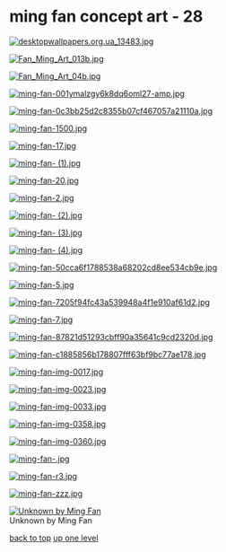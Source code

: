 # ming fan concept art - 28
[![desktopwallpapers.org.ua_13483.jpg](https://raw.githubusercontent.com/buckmanc/wallpapers/main/desktop/ming%20fan%20concept%20art/desktopwallpapers.org.ua_13483.jpg "desktopwallpapers.org.ua_13483.jpg")](https://raw.githubusercontent.com/buckmanc/wallpapers/main/desktop/ming%20fan%20concept%20art/desktopwallpapers.org.ua_13483.jpg)

[![Fan_Ming_Art_013b.jpg](https://raw.githubusercontent.com/buckmanc/wallpapers/main/desktop/ming%20fan%20concept%20art/Fan_Ming_Art_013b.jpg "Fan_Ming_Art_013b.jpg")](https://raw.githubusercontent.com/buckmanc/wallpapers/main/desktop/ming%20fan%20concept%20art/Fan_Ming_Art_013b.jpg)

[![Fan_Ming_Art_04b.jpg](https://raw.githubusercontent.com/buckmanc/wallpapers/main/desktop/ming%20fan%20concept%20art/Fan_Ming_Art_04b.jpg "Fan_Ming_Art_04b.jpg")](https://raw.githubusercontent.com/buckmanc/wallpapers/main/desktop/ming%20fan%20concept%20art/Fan_Ming_Art_04b.jpg)

[![ming-fan-001ymalzgy6k8dq6oml27-amp.jpg](https://raw.githubusercontent.com/buckmanc/wallpapers/main/desktop/ming%20fan%20concept%20art/ming-fan-001ymalzgy6k8dq6oml27-amp.jpg "ming-fan-001ymalzgy6k8dq6oml27-amp.jpg")](https://raw.githubusercontent.com/buckmanc/wallpapers/main/desktop/ming%20fan%20concept%20art/ming-fan-001ymalzgy6k8dq6oml27-amp.jpg)

[![ming-fan-0c3bb25d2c8355b07cf467057a21110a.jpg](https://raw.githubusercontent.com/buckmanc/wallpapers/main/desktop/ming%20fan%20concept%20art/ming-fan-0c3bb25d2c8355b07cf467057a21110a.jpg "ming-fan-0c3bb25d2c8355b07cf467057a21110a.jpg")](https://raw.githubusercontent.com/buckmanc/wallpapers/main/desktop/ming%20fan%20concept%20art/ming-fan-0c3bb25d2c8355b07cf467057a21110a.jpg)

[![ming-fan-1500.jpg](https://raw.githubusercontent.com/buckmanc/wallpapers/main/desktop/ming%20fan%20concept%20art/ming-fan-1500.jpg "ming-fan-1500.jpg")](https://raw.githubusercontent.com/buckmanc/wallpapers/main/desktop/ming%20fan%20concept%20art/ming-fan-1500.jpg)

[![ming-fan-17.jpg](https://raw.githubusercontent.com/buckmanc/wallpapers/main/desktop/ming%20fan%20concept%20art/ming-fan-17.jpg "ming-fan-17.jpg")](https://raw.githubusercontent.com/buckmanc/wallpapers/main/desktop/ming%20fan%20concept%20art/ming-fan-17.jpg)

[![ming-fan- (1).jpg](https://raw.githubusercontent.com/buckmanc/wallpapers/main/desktop/ming%20fan%20concept%20art/ming-fan-%20(1).jpg "ming-fan- (1).jpg")](https://raw.githubusercontent.com/buckmanc/wallpapers/main/desktop/ming%20fan%20concept%20art/ming-fan-%20(1).jpg)

[![ming-fan-20.jpg](https://raw.githubusercontent.com/buckmanc/wallpapers/main/desktop/ming%20fan%20concept%20art/ming-fan-20.jpg "ming-fan-20.jpg")](https://raw.githubusercontent.com/buckmanc/wallpapers/main/desktop/ming%20fan%20concept%20art/ming-fan-20.jpg)

[![ming-fan-2.jpg](https://raw.githubusercontent.com/buckmanc/wallpapers/main/desktop/ming%20fan%20concept%20art/ming-fan-2.jpg "ming-fan-2.jpg")](https://raw.githubusercontent.com/buckmanc/wallpapers/main/desktop/ming%20fan%20concept%20art/ming-fan-2.jpg)

[![ming-fan- (2).jpg](https://raw.githubusercontent.com/buckmanc/wallpapers/main/desktop/ming%20fan%20concept%20art/ming-fan-%20(2).jpg "ming-fan- (2).jpg")](https://raw.githubusercontent.com/buckmanc/wallpapers/main/desktop/ming%20fan%20concept%20art/ming-fan-%20(2).jpg)

[![ming-fan- (3).jpg](https://raw.githubusercontent.com/buckmanc/wallpapers/main/desktop/ming%20fan%20concept%20art/ming-fan-%20(3).jpg "ming-fan- (3).jpg")](https://raw.githubusercontent.com/buckmanc/wallpapers/main/desktop/ming%20fan%20concept%20art/ming-fan-%20(3).jpg)

[![ming-fan- (4).jpg](https://raw.githubusercontent.com/buckmanc/wallpapers/main/desktop/ming%20fan%20concept%20art/ming-fan-%20(4).jpg "ming-fan- (4).jpg")](https://raw.githubusercontent.com/buckmanc/wallpapers/main/desktop/ming%20fan%20concept%20art/ming-fan-%20(4).jpg)

[![ming-fan-50cca6f1788538a68202cd8ee534cb9e.jpg](https://raw.githubusercontent.com/buckmanc/wallpapers/main/desktop/ming%20fan%20concept%20art/ming-fan-50cca6f1788538a68202cd8ee534cb9e.jpg "ming-fan-50cca6f1788538a68202cd8ee534cb9e.jpg")](https://raw.githubusercontent.com/buckmanc/wallpapers/main/desktop/ming%20fan%20concept%20art/ming-fan-50cca6f1788538a68202cd8ee534cb9e.jpg)

[![ming-fan-5.jpg](https://raw.githubusercontent.com/buckmanc/wallpapers/main/desktop/ming%20fan%20concept%20art/ming-fan-5.jpg "ming-fan-5.jpg")](https://raw.githubusercontent.com/buckmanc/wallpapers/main/desktop/ming%20fan%20concept%20art/ming-fan-5.jpg)

[![ming-fan-7205f94fc43a539948a4f1e910af61d2.jpg](https://raw.githubusercontent.com/buckmanc/wallpapers/main/desktop/ming%20fan%20concept%20art/ming-fan-7205f94fc43a539948a4f1e910af61d2.jpg "ming-fan-7205f94fc43a539948a4f1e910af61d2.jpg")](https://raw.githubusercontent.com/buckmanc/wallpapers/main/desktop/ming%20fan%20concept%20art/ming-fan-7205f94fc43a539948a4f1e910af61d2.jpg)

[![ming-fan-7.jpg](https://raw.githubusercontent.com/buckmanc/wallpapers/main/desktop/ming%20fan%20concept%20art/ming-fan-7.jpg "ming-fan-7.jpg")](https://raw.githubusercontent.com/buckmanc/wallpapers/main/desktop/ming%20fan%20concept%20art/ming-fan-7.jpg)

[![ming-fan-87821d51293cbff90a35641c9cd2320d.jpg](https://raw.githubusercontent.com/buckmanc/wallpapers/main/desktop/ming%20fan%20concept%20art/ming-fan-87821d51293cbff90a35641c9cd2320d.jpg "ming-fan-87821d51293cbff90a35641c9cd2320d.jpg")](https://raw.githubusercontent.com/buckmanc/wallpapers/main/desktop/ming%20fan%20concept%20art/ming-fan-87821d51293cbff90a35641c9cd2320d.jpg)

[![ming-fan-c1885856b178807fff63bf9bc77ae178.jpg](https://raw.githubusercontent.com/buckmanc/wallpapers/main/desktop/ming%20fan%20concept%20art/ming-fan-c1885856b178807fff63bf9bc77ae178.jpg "ming-fan-c1885856b178807fff63bf9bc77ae178.jpg")](https://raw.githubusercontent.com/buckmanc/wallpapers/main/desktop/ming%20fan%20concept%20art/ming-fan-c1885856b178807fff63bf9bc77ae178.jpg)

[![ming-fan-img-0017.jpg](https://raw.githubusercontent.com/buckmanc/wallpapers/main/desktop/ming%20fan%20concept%20art/ming-fan-img-0017.jpg "ming-fan-img-0017.jpg")](https://raw.githubusercontent.com/buckmanc/wallpapers/main/desktop/ming%20fan%20concept%20art/ming-fan-img-0017.jpg)

[![ming-fan-img-0023.jpg](https://raw.githubusercontent.com/buckmanc/wallpapers/main/desktop/ming%20fan%20concept%20art/ming-fan-img-0023.jpg "ming-fan-img-0023.jpg")](https://raw.githubusercontent.com/buckmanc/wallpapers/main/desktop/ming%20fan%20concept%20art/ming-fan-img-0023.jpg)

[![ming-fan-img-0033.jpg](https://raw.githubusercontent.com/buckmanc/wallpapers/main/desktop/ming%20fan%20concept%20art/ming-fan-img-0033.jpg "ming-fan-img-0033.jpg")](https://raw.githubusercontent.com/buckmanc/wallpapers/main/desktop/ming%20fan%20concept%20art/ming-fan-img-0033.jpg)

[![ming-fan-img-0358.jpg](https://raw.githubusercontent.com/buckmanc/wallpapers/main/desktop/ming%20fan%20concept%20art/ming-fan-img-0358.jpg "ming-fan-img-0358.jpg")](https://raw.githubusercontent.com/buckmanc/wallpapers/main/desktop/ming%20fan%20concept%20art/ming-fan-img-0358.jpg)

[![ming-fan-img-0360.jpg](https://raw.githubusercontent.com/buckmanc/wallpapers/main/desktop/ming%20fan%20concept%20art/ming-fan-img-0360.jpg "ming-fan-img-0360.jpg")](https://raw.githubusercontent.com/buckmanc/wallpapers/main/desktop/ming%20fan%20concept%20art/ming-fan-img-0360.jpg)

[![ming-fan-.jpg](https://raw.githubusercontent.com/buckmanc/wallpapers/main/desktop/ming%20fan%20concept%20art/ming-fan-.jpg "ming-fan-.jpg")](https://raw.githubusercontent.com/buckmanc/wallpapers/main/desktop/ming%20fan%20concept%20art/ming-fan-.jpg)

[![ming-fan-r3.jpg](https://raw.githubusercontent.com/buckmanc/wallpapers/main/desktop/ming%20fan%20concept%20art/ming-fan-r3.jpg "ming-fan-r3.jpg")](https://raw.githubusercontent.com/buckmanc/wallpapers/main/desktop/ming%20fan%20concept%20art/ming-fan-r3.jpg)

[![ming-fan-zzz.jpg](https://raw.githubusercontent.com/buckmanc/wallpapers/main/desktop/ming%20fan%20concept%20art/ming-fan-zzz.jpg "ming-fan-zzz.jpg")](https://raw.githubusercontent.com/buckmanc/wallpapers/main/desktop/ming%20fan%20concept%20art/ming-fan-zzz.jpg)

[![Unknown by Ming Fan](https://raw.githubusercontent.com/buckmanc/wallpapers/main/desktop/ming%20fan%20concept%20art/unknown%20by%20ming%20fan.jpeg "Unknown by Ming Fan")](https://raw.githubusercontent.com/buckmanc/wallpapers/main/desktop/ming%20fan%20concept%20art/unknown%20by%20ming%20fan.jpeg)\
Unknown by Ming Fan



[back to top](#)
[up one level](/desktop/README.MD)
